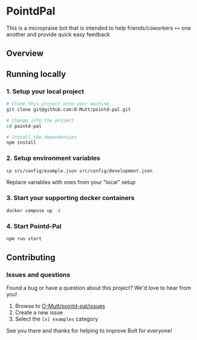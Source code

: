 # PointdPal

This is a micropraise bot that is intended to help friends/coworkers `++` one another and provide quick easy feedback

## Overview

## Running locally

### 1. Setup your local project

```bash
# Clone this project onto your machine
git clone git@github.com:O-Mutt/pointd-pal.git

# Change into the project
cd pointd-pal

# Install the dependencies
npm install
```

### 2. Setup environment variables

```bash
cp src/config/example.json src/config/development.json
```

Replace variables with ones from your "local" setup

### 3. Start your supporting docker containers

```bash
docker compose up -d
```

### 4. Start Pointd-Pal

```bash
npm run start
```

## Contributing

### Issues and questions

Found a bug or have a question about this project? We'd love to hear from you!

1. Browse to [O-Mutt/pointd-pal/issues][4]
1. Create a new issue
1. Select the `[x] examples` category

See you there and thanks for helping to improve Bolt for everyone!

[1]: https://slack.dev/bolt-js/tutorial/getting-started
[2]: https://slack.dev/bolt-js/
[3]: https://slack.dev/bolt-js/tutorial/getting-started#setting-up-events
[4]: https://github.com/O-Mutt/pointd-pal/issues/new
